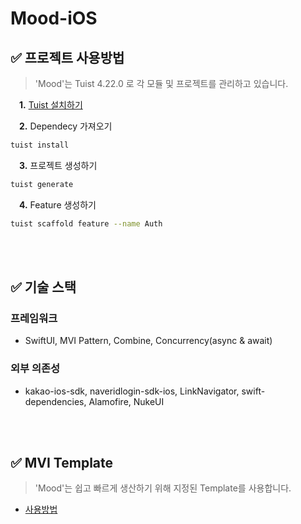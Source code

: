 # Mood-iOS

## :white_check_mark: 프로젝트 사용방법
> 'Mood'는 Tuist 4.22.0 로 각 모듈 및 프로젝트를 관리하고 있습니다.

&emsp;**1.** [Tuist 설치하기](https://tuist.io/)

&emsp;**2.** Dependecy 가져오기
```sh
tuist install
```

&emsp;**3.** 프로젝트 생성하기
```sh
tuist generate
```

&emsp;**4.** Feature 생성하기
```sh
tuist scaffold feature --name Auth
```

<br/>
<br/>

## :white_check_mark: 기술 스택

### 프레임워크
- SwiftUI, MVI Pattern, Combine, Concurrency(async & await)
### 외부 의존성
- kakao-ios-sdk, naveridlogin-sdk-ios, LinkNavigator, swift-dependencies, Alamofire, NukeUI

<br/>
<br/>

## :white_check_mark: MVI Template
> 'Mood'는 쉽고 빠르게 생산하기 위해 지정된 Template를 사용합니다.

- [사용방법](https://henryvoid.github.io/TemplateUsage/)
